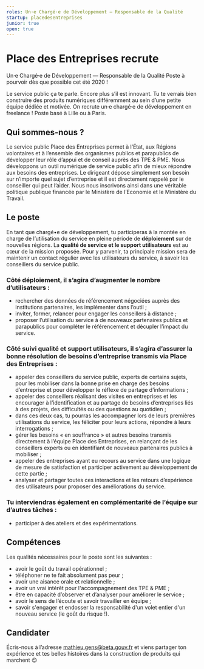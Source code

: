 ```yaml
---
roles: Un·e Chargé·e de Développement — Responsable de la Qualité
startup: placedesentreprises
junior: true
open: true  
---
```


# Place des Entreprises recrute

Un·e Chargé·e de Développement — Responsable de la Qualité
Poste à pourvoir dès que possible cet été 2020 !

Le service public ça te parle. Encore plus s’il est innovant. Tu te verrais bien construire des produits numériques différemment au sein d’une petite équipe dédiée et motivée.
On recrute un·e chargé·e de développement en freelance !
Poste basé à Lille ou à Paris.

## Qui sommes-nous ?

Le service public Place des Entreprises permet à l’État, aux Régions volontaires et à l’ensemble des organismes publics et parapublics de développer leur rôle d’appui et de conseil auprès des TPE & PME.
Nous développons un outil numérique de service public afin de mieux répondre aux besoins des entreprises. Le dirigeant dépose simplement son besoin sur n’importe quel sujet d’entreprise et il est directement rappelé par le conseiller qui peut l’aider.
Nous nous inscrivons ainsi dans une véritable politique publique financée par le Ministère de l’Economie et le Ministère du Travail.

## Le poste
En tant que chargé•e de développement, tu participeras à la montée en charge de l’utilisation du service en pleine période de **déploiement** sur de nouvelles régions. La **qualité de service et le support utilisateurs** est au cœur de la mission proposée.
Pour y parvenir, ta principale mission sera de maintenir un contact régulier avec les utilisateurs du service, à savoir les conseillers du service public.

### Côté déploiement, il s’agira d’augmenter le nombre d’utilisateurs :

- rechercher des données de référencement négociées auprès des institutions partenaires, les implémenter dans l’outil ;
- inviter, former, relancer pour engager les conseillers à distance ;
- proposer l’utilisation du service à de nouveaux partenaires publics et parapublics pour compléter le référencement et décupler l’impact du service.

### Côté suivi qualité et support utilisateurs, il s’agira d’assurer la bonne résolution de besoins d’entreprise transmis via Place des Entreprises :

- appeler des conseillers du service public, experts de certains sujets, pour les mobiliser dans la bonne prise en charge des besoins d’entreprise et pour développer le réflexe de partage d’informations ;
- appeler des conseillers réalisant des visites en entreprises et les encourager à l’identification et au partage de besoins d’entreprises liés à des projets, des difficultés ou des questions au quotidien ;
- dans ces deux cas, tu pourras les accompagner lors de leurs premières utilisations du service, les féliciter pour leurs actions, répondre à leurs interrogations ;
- gérer les besoins « en souffrance » et autres besoins transmis directement à l’équipe Place des Entreprises, en relançant de les conseillers experts ou en identifiant de nouveaux partenaires publics à mobiliser ;
- appeler des entreprises ayant eu recours au service dans une logique de mesure de satisfaction et participer activement au développement de cette partie ;
- analyser et partager toutes ces interactions et les retours d’expérience des utilisateurs pour proposer des améliorations du service.

### Tu interviendras également en complémentarité de l’équipe sur d’autres tâches :

- participer à des ateliers et des expérimentations.

## Compétences
Les qualités nécessaires pour le poste sont les suivantes :

- avoir le goût du travail opérationnel ;
- téléphoner ne te fait absolument pas peur ; 
- avoir une aisance orale et relationnelle ; 
- avoir un vrai intérêt pour l'accompagnement des TPE & PME ; 
- être en capacité d’observer et d’analyser pour améliorer le service ; 
- avoir le sens de l’écoute et savoir travailler en équipe ; 
- savoir s'engager et endosser la responsabilité d'un volet entier d'un nouveau service (le goût du risque !).

## Candidater
Écris-nous à l’adresse mathieu.gens@beta.gouv.fr et viens partager ton expérience et tes belles histoires dans la construction de produits qui marchent 😉
